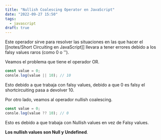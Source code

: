 ```yaml
---
title: "Nullish Coalescing Operator en JavaScript"
date: "2022-09-27 15:50"
tags: 
  - javascript
draft: true
---
```

Este operador sirve para resolver las situaciones en las que hacer el [[notes/Short Circuiting en JavaScript]] llevara a tener errores debido a los falsy values raros (como 0 o '').

Veamos el problema que tiene el operador OR.

```JavaScript
const value = 0;
consle.log(value || 10); // 10
```

Esto debido a que trabaja con falsy values, debido a que 0 es falsy el shortcircuiting pasa a devolver 10.

Por otro lado, veamos al operador nullish coalescing.

```JavaScript
const value = 0;
consle.log(value ?? 10); // 0
```

Esto es debido a que trabaja con Nullish values en vez de Falsy values.

**Los nullish values son Null y Undefined**.
